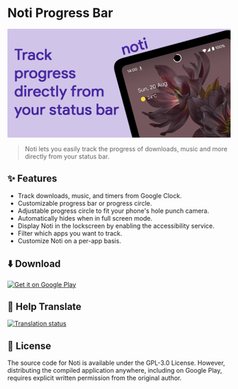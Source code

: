 # Noti Progress Bar

[<img alt="banner" src="Images/Banner.png" />](https://play.google.com/store/apps/details?id=com.gustavoas.noti)

> Noti lets you easily track the progress of downloads, music and more directly from your status bar.

## ✨ Features

+ Track downloads, music, and timers from Google Clock.
+ Customizable progress bar or progress circle.
+ Adjustable progress circle to fit your phone's hole punch camera.
+ Automatically hides when in full screen mode.
+ Display Noti in the lockscreen by enabling the accessibility service.
+ Filter which apps you want to track.
+ Customize Noti on a per-app basis.

## ⬇️ Download

[<img alt="Get it on Google Play" height="100" src="https://play.google.com/intl/en_us/badges/static/images/badges/en_badge_web_generic.png" />](https://play.google.com/store/apps/details?id=com.gustavoas.noti)

## 💜 Help Translate

<a href="https://hosted.weblate.org/engage/noti-progress-bar/">
<img src="https://hosted.weblate.org/widget/noti-progress-bar/strings/287x66-white.png" alt="Translation status" />
</a>

## 🔑 License

The source code for Noti is available under the GPL-3.0 License. However, distributing the compiled application anywhere, including on Google Play, requires explicit written permission from the original author.